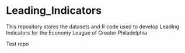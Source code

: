 # Leading_Indicators
This repository stores the datasets and R code used to develop Leading Indicators for the Economy League of Greater Philadelphia

Test repo
